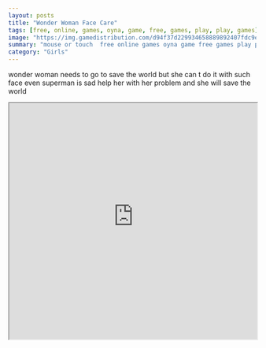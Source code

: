 ```yaml
---
layout: posts
title: "Wonder Woman Face Care"
tags: [free, online, games, oyna, game, free, games, play, play, games]
image: "https://img.gamedistribution.com/d94f37d229934658889892407fdc9ea7.jpg"
summary: "mouse or touch  free online games oyna game free games play play games"
category: "Girls"
---
```


wonder woman needs to go to save the world but she can t do it with such face even superman is sad help her with her problem and she will save the world

<iframe width="100%" height="480px;" src="https://html5.gamedistribution.com/d94f37d229934658889892407fdc9ea7/"></iframe>